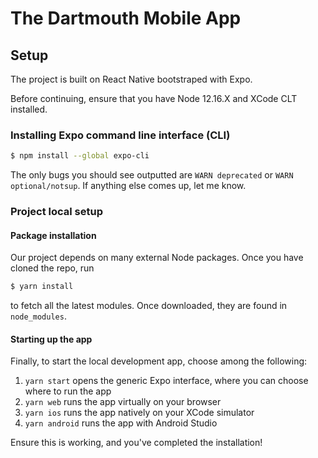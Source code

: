 # The Dartmouth Mobile App

## Setup

The project is built on React Native bootstraped with Expo.

Before continuing, ensure that you have Node 12.16.X and XCode CLT installed.

### Installing Expo command line interface (CLI)

```bash
$ npm install --global expo-cli
```

The only bugs you should see outputted are `WARN deprecated` or `WARN optional/notsup`. If anything else comes up, let me know.

### Project local setup

#### Package installation

Our project depends on many external Node packages. Once you have cloned the repo, run

```bash
$ yarn install
```

to fetch all the latest modules. Once downloaded, they are found in `node_modules`.

#### Starting up the app

Finally, to start the local development app, choose among the following:

1. `yarn start` opens the generic Expo interface, where you can choose where to run the app
2. `yarn web` runs the app virtually on your browser
3. `yarn ios` runs the app natively on your XCode simulator
4. `yarn android` runs the app with Android Studio

Ensure this is working, and you've completed the installation!
